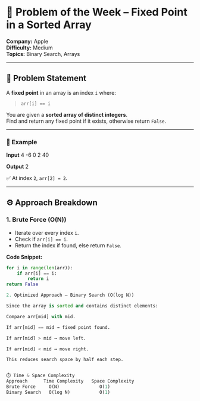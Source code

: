 # 🍏 Problem of the Week – Fixed Point in a Sorted Array

**Company:** Apple  
**Difficulty:** Medium  
**Topics:** Binary Search, Arrays  

---

## 🧩 Problem Statement
A **fixed point** in an array is an index `i` where:
> `arr[i] == i`

You are given a **sorted array of distinct integers**.  
Find and return any fixed point if it exists, otherwise return `False`.

---

### 🧠 Example

**Input**
4
-6 0 2 40


**Output**
2

✅ At index `2`, `arr[2] = 2`.

---

## ⚙️ Approach Breakdown

### 1. **Brute Force (O(N))**
- Iterate over every index `i`.
- Check if `arr[i] == i`.
- Return the index if found, else return `False`.

**Code Snippet:**
```python
for i in range(len(arr)):
    if arr[i] == i:
        return i
return False

2. Optimized Approach – Binary Search (O(log N))

Since the array is sorted and contains distinct elements:

Compare arr[mid] with mid.

If arr[mid] == mid → fixed point found.

If arr[mid] > mid → move left.

If arr[mid] < mid → move right.

This reduces search space by half each step.


⏱️ Time & Space Complexity
Approach	  Time Complexity	Space Complexity
Brute Force	    O(N)	           O(1)
Binary Search	O(log N)	       O(1)